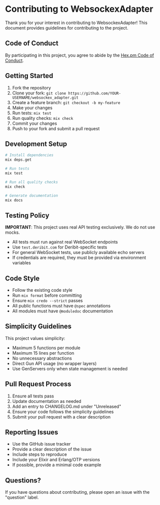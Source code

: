 # Contributing to WebsockexAdapter

Thank you for your interest in contributing to WebsockexAdapter! This document provides guidelines for contributing to the project.

## Code of Conduct

By participating in this project, you agree to abide by the [Hex.pm Code of Conduct](https://hex.pm/policies/codeofconduct).

## Getting Started

1. Fork the repository
2. Clone your fork: `git clone https://github.com/YOUR-USERNAME/websockex_adapter.git`
3. Create a feature branch: `git checkout -b my-feature`
4. Make your changes
5. Run tests: `mix test`
6. Run quality checks: `mix check`
7. Commit your changes
8. Push to your fork and submit a pull request

## Development Setup

```bash
# Install dependencies
mix deps.get

# Run tests
mix test

# Run all quality checks
mix check

# Generate documentation
mix docs
```

## Testing Policy

**IMPORTANT**: This project uses real API testing exclusively. We do not use mocks.

- All tests must run against real WebSocket endpoints
- Use `test.deribit.com` for Deribit-specific tests
- For general WebSocket tests, use publicly available echo servers
- If credentials are required, they must be provided via environment variables

## Code Style

- Follow the existing code style
- Run `mix format` before committing
- Ensure `mix credo --strict` passes
- All public functions must have `@spec` annotations
- All modules must have `@moduledoc` documentation

## Simplicity Guidelines

This project values simplicity:

- Maximum 5 functions per module
- Maximum 15 lines per function
- No unnecessary abstractions
- Direct Gun API usage (no wrapper layers)
- Use GenServers only when state management is needed

## Pull Request Process

1. Ensure all tests pass
2. Update documentation as needed
3. Add an entry to CHANGELOG.md under "Unreleased"
4. Ensure your code follows the simplicity guidelines
5. Submit your pull request with a clear description

## Reporting Issues

- Use the GitHub issue tracker
- Provide a clear description of the issue
- Include steps to reproduce
- Include your Elixir and Erlang/OTP versions
- If possible, provide a minimal code example

## Questions?

If you have questions about contributing, please open an issue with the "question" label.